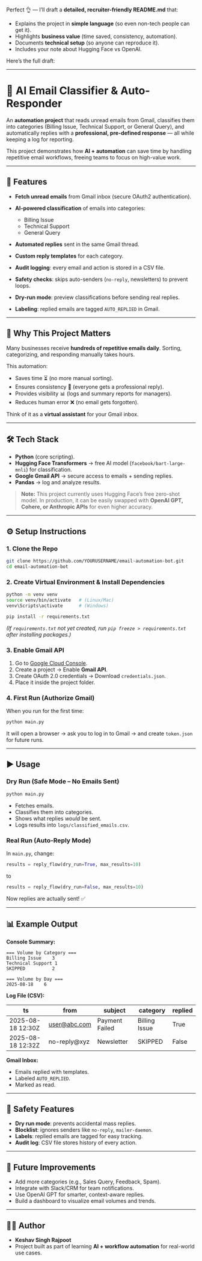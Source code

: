 Perfect 👌 — I’ll draft a **detailed, recruiter-friendly README.md** that:

* Explains the project in **simple language** (so even non-tech people can get it).
* Highlights **business value** (time saved, consistency, automation).
* Documents **technical setup** (so anyone can reproduce it).
* Includes your note about Hugging Face vs OpenAI.

Here’s the full draft:

---

# 📩 AI Email Classifier & Auto-Responder

An **automation project** that reads unread emails from Gmail, classifies them into categories (Billing Issue, Technical Support, or General Query), and automatically replies with a **professional, pre-defined response** — all while keeping a log for reporting.

This project demonstrates how **AI + automation** can save time by handling repetitive email workflows, freeing teams to focus on high-value work.

---

## 🌟 Features

* **Fetch unread emails** from Gmail inbox (secure OAuth2 authentication).
* **AI-powered classification** of emails into categories:

  * Billing Issue
  * Technical Support
  * General Query
* **Automated replies** sent in the same Gmail thread.
* **Custom reply templates** for each category.
* **Audit logging**: every email and action is stored in a CSV file.
* **Safety checks**: skips auto-senders (`no-reply`, newsletters) to prevent loops.
* **Dry-run mode**: preview classifications before sending real replies.
* **Labeling**: replied emails are tagged `AUTO_REPLIED` in Gmail.

---

## 🎯 Why This Project Matters

Many businesses receive **hundreds of repetitive emails daily**. Sorting, categorizing, and responding manually takes hours.

This automation:

* Saves time ⏳ (no more manual sorting).
* Ensures consistency 📝 (everyone gets a professional reply).
* Provides visibility 📊 (logs and summary reports for managers).
* Reduces human error ❌ (no email gets forgotten).

Think of it as a **virtual assistant** for your Gmail inbox.

---

## 🛠️ Tech Stack

* **Python** (core scripting).
* **Hugging Face Transformers** → free AI model (`facebook/bart-large-mnli`) for classification.
* **Google Gmail API** → secure access to emails + sending replies.
* **Pandas** → log and analyze results.

> **Note:** This project currently uses Hugging Face’s free zero-shot model.
> In production, it can be easily swapped with **OpenAI GPT, Cohere, or Anthropic APIs** for even higher accuracy.

---

## ⚙️ Setup Instructions

### 1. Clone the Repo

```bash
git clone https://github.com/YOURUSERNAME/email-automation-bot.git
cd email-automation-bot
```

### 2. Create Virtual Environment & Install Dependencies

```bash
python -m venv venv
source venv/bin/activate   # (Linux/Mac)
venv\Scripts\activate      # (Windows)

pip install -r requirements.txt
```

*(If `requirements.txt` not yet created, run `pip freeze > requirements.txt` after installing packages.)*

### 3. Enable Gmail API

1. Go to [Google Cloud Console](https://console.cloud.google.com/).
2. Create a project → Enable **Gmail API**.
3. Create OAuth 2.0 credentials → Download `credentials.json`.
4. Place it inside the project folder.

### 4. First Run (Authorize Gmail)

When you run for the first time:

```bash
python main.py
```

It will open a browser → ask you to log in to Gmail → and create `token.json` for future runs.

---

## ▶️ Usage

### Dry Run (Safe Mode – No Emails Sent)

```bash
python main.py
```

* Fetches emails.
* Classifies them into categories.
* Shows what replies *would* be sent.
* Logs results into `logs/classified_emails.csv`.

### Real Run (Auto-Reply Mode)

In `main.py`, change:

```python
results = reply_flow(dry_run=True, max_results=10)
```

to

```python
results = reply_flow(dry_run=False, max_results=10)
```

Now replies are actually sent! ✅

---

## 📊 Example Output

**Console Summary:**

```
=== Volume by Category ===
Billing Issue    3
Technical Support 1
SKIPPED          2

=== Volume by Day ===
2025-08-18    6
```

**Log File (CSV):**

| ts                | from                                | subject        | category      | replied |
| ----------------- | ----------------------------------- | -------------- | ------------- | ------- |
| 2025-08-18 12:30Z | [user@abc.com](mailto:user@abc.com) | Payment Failed | Billing Issue | True    |
| 2025-08-18 12:32Z | no-reply\@xyz                       | Newsletter     | SKIPPED       | False   |

**Gmail Inbox:**

* Emails replied with templates.
* Labeled `AUTO_REPLIED`.
* Marked as read.

---

## 📌 Safety Features

* **Dry run mode**: prevents accidental mass replies.
* **Blocklist**: ignores senders like `no-reply`, `mailer-daemon`.
* **Labels**: replied emails are tagged for easy tracking.
* **Audit log**: CSV file stores history of every action.

---

## 🚀 Future Improvements

* Add more categories (e.g., Sales Query, Feedback, Spam).
* Integrate with Slack/CRM for team notifications.
* Use OpenAI GPT for smarter, context-aware replies.
* Build a dashboard to visualize email volumes and trends.

---

## 👨‍💻 Author

* **Keshav Singh Rajpoot**
* Project built as part of learning **AI + workflow automation** for real-world use cases.

